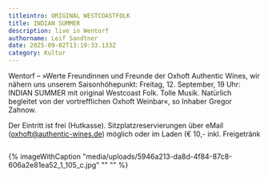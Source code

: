 ```yaml
---
titleintro: ORIGINAL WESTCOASTFOLK
title: INDIAN SUMMER
description: live in Wentorf
authorname: Leif Sandtner
date: 2025-09-02T13:19:33.133Z
category: Kultur
---
```

Wentorf – »Werte Freundinnen und Freunde der Oxhoft Authentic Wines, wir nähern uns unserem Saisonhöhepunkt: Freitag, 12. September, 19 Uhr: INDIAN SUMMER mit original Westcoast Folk. Tolle Musik. Natürlich begleitet von der vortrefflichen Oxhoft Weinbar«, so Inhaber Gregor Zahnow.

Der Eintritt ist frei (Hutkasse). Sitzplatzreservierungen über eMail (oxhoft@authentic-wines.de) möglich oder im Laden (€ 10,- inkl. Freigetränk

![]()

{% imageWithCaption "media/uploads/5946a213-da8d-4f84-87c8-606a2e81ea52_1_105_c.jpg" "" "" %}